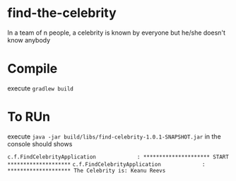 # find-the-celebrity
In a team of n people, a celebrity is known by everyone but he/she doesn't know anybody

# Compile

execute
` gradlew build `

# To RUn

execute
` java -jar build/libs/find-celebrity-1.0.1-SNAPSHOT.jar `
 in the console should shows 
 
 ` c.f.FindCelebrityApplication             : ********************* START ******************** `
 ` c.f.FindCelebrityApplication             : ******************** The Celebrity is: Keanu Reevs `
